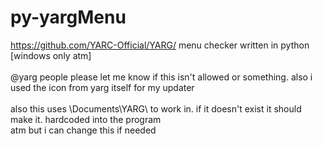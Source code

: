 # py-yargMenu
https://github.com/YARC-Official/YARG/ menu checker written in python [windows only atm]\
\
@yarg people please let me know if this isn't allowed or something. also i used the icon from yarg itself for my updater\
\
also this uses \Documents\YARG\ to work in. if it doesn't exist it should make it. hardcoded into the program\
atm but i can change this if needed
